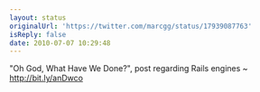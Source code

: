 ```yaml
---
layout: status
originalUrl: 'https://twitter.com/marcgg/status/17939087763'
isReply: false
date: 2010-07-07 10:29:48
---
```


"Oh God, What Have We Done?", post regarding Rails engines ~ http://bit.ly/anDwco
